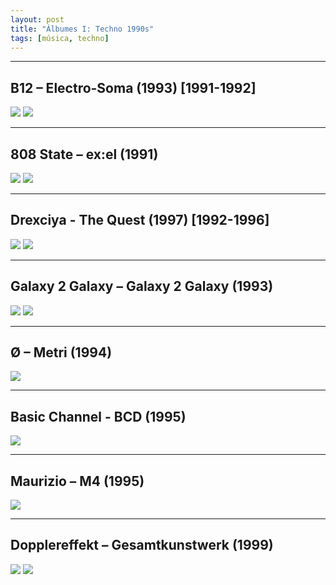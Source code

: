 ```yaml
---
layout: post
title: "Álbumes I: Techno 1990s"
tags: [música, techno]
---
```


---

## B12 ‎– Electro-Soma (1993) [1991-1992]

![](/images/esom1.jpg)
![](/images/esom2.jpg)

---

## 808 State ‎– ex:el (1991)

![](/images/808ex.jpg)
![](/images/808ex2.jpg)

---


## Drexciya - The Quest (1997) [1992-1996]

![](/images/drexciya_front.jpg)
![](/images/drexyia_techno_mapa.jpg)

---

## Galaxy 2 Galaxy ‎– Galaxy 2 Galaxy (1993)

![](/images/g2g1.jpg)
![](/images/g2g2.jpg)


---

## Ø ‎– Metri (1994)

![](/images/ometri1.jpg)

---

## Basic Channel - BCD (1995)

![](/images/basic-channel-1995.jpeg)

---

## Maurizio ‎– M4 (1995)

![](/images/maurizio4.jpg)

---

## Dopplereffekt ‎– Gesamtkunstwerk (1999)

![](/images/doppler-f.jpg)
![](/images/doppler-b.jpg)
